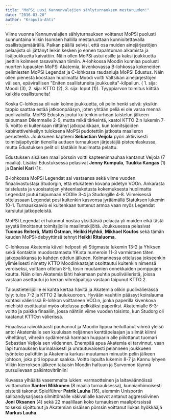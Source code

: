 ```yaml
---
title: "MoPSi uusi Kannunvalajien sählyturnauksen mestaruuden!"
date: "2016-03-20"
author: "Krapula-Ahti"
---
```


<!-- \[caption id="" align="alignnone" width="800"\]![](https://lh3.googleusercontent.com/-754f9X2PT4U/Vu67YJfVeSI/AAAAAAAAE-k/Vmk6H7ko9tkYxweIa-zE4rvwRH5eLHP-QCCo/s800-Ic42/peli.jpg) Finaalissa kohtasivat viime vuoden tapaan Studorg ja MoPSi (Akatemia).\[/caption\] -->

Viime vuonna Kannunvalajien sählyturnauksen voittanut MoPSi puolusti sunnuntaina Viikin Isomäen hallilla mestaruuttaan kunnioitettavalla osallistujamäärällä. Paikan päällä selvisi, että osa muiden ainejärjestöjen pelaajista oli jättänyt leikin kesken jo ennen tapahtuman alkamista ja lisäjoukkueita kaivattiin. Näin ollen MoPSi astui esille ja kaksi joukkuetta jaettiin kolmeen tasavahvaan tiimiin. A-lohkossa Moodin kunniaa puolusti nuorten lupausten MoPSi Akatemia, kivenkovassa B-lohkossa kokeneiden pelimiesten MoPSi Legendat ja C-lohkossa raudanluja MoPSi Edustus. Näin ollen pienestä koostaan huolimatta Moodi voitti Valtsikan ainejärjestöjen välisen, epävirallisen "Eniten osallistuneita joukkueita"-kilpailun. ( 1. sija: Moodi (3), 2. sija: KTTO (2), 3. sija: loput (1)). Tyyppiarvon toimitus kiittää kaikkia osallistuneita!

Koska C-lohkossa oli vain kolme joukkuetta, oli pelin henki selvä: yksikin tappio saattaa estää jatkoonpääsyn, joten yhtään peliä ei ole varaa mennä puolivaloilla. MoPSi Edustus joutui kuitenkin urhean taistelun jälkeen taipumaan Dilemmalle 2-9, mutta mikä tärkeintä, kaatoi KTTO 2:n lukemin 7-5. Voitto ei kuitenkaan riittänyt jatkopaikkaan, kun toimitsijoiden kabinettivehkeilyn tuloksena MoPSi pudotettiin jatkosta maalieron perusteella. Joukkueen kapteeni **Sebastian Veijola** pyöri aktiivisesti toimitsijapöydän tienoilla auttaen turnauksen järjestäjiä pisteenlaskussa, mutta Edustuksen pelit oli tästäkin huolimatta pelattu.

Edustuksen sisäisen maalipörssin voitti kapteeninnauhaa kantanut Veijola (7 maalia). Lisäksi Edustuksessa pelasivat **Jenny Kumpula**, **Tuukka Kangas** (1) ja **Daniel Kari** (1):.

B-lohkossa MoPSi Legendat sai vastaansa sekä viime vuoden finaalivastustaja Studorgin, että etukäteen kovana pidetyn VOOn. Ankarasta taistelusta ja vuosisatojen yhteenlasketusta kokemuksesta huolimatta Legendat joutui taipumaan VOOlle 3-4 ja Studorgille 4-8. Viimeisessä ottelussaan Legendat pesi kuitenkin kasvonsa jyräämällä Statuksen lukemin 10-1. Turnauskaavio ei kuitenkaan tuntenut armoa vaan myös Legendat karsiutui jatkopeleistä.

MoPSi Legendat ei halunnut nostaa yksittäisiä pelaajia yli muiden eikä tästä syystä ilmoittanut toimitsijoille maalintekijöitä. Joukkueessa pelasivat **Tuomas Reiterä**, **Matti Östman**, **Heikki Hyhkö**, **Mikhael Koufos** sekä tämän kauden MoPSi-debyyttinsä tehnyt **Heikki Ritaluoma**.

C-lohkossa Akatemia käveli helposti yli Stigmasta lukemin 13-2 ja Yhiksen sekä Kontaktin muodostamasta YK:sta numeroin 11-3 varmistaen täten jatkopaikkansa jo kahden ottelun jälkeen. Kolmannessa ottelussa jokseenkin ylimielisesti nimetty KTTO Moodinkaatajat osoittautui kuitenkin nimensä veroiseksi, voittaen ottelun 8-5, tosin muutamien onnekkaiden pomppujen kautta. Näin ollen Akatemia lähti hakemaan puhtia puolivälieristä, joissa vastaan asettautui jo kerran vihreäpaitoja vastaan taipunut KTTO 2.

Taloustieteilijöille ei kahta kertaa hävitä ja Akatemia olikin puolivälierässä tyly: tulos 7-2 ja KTTO 2 laulukuoroon. Hyvään vauhtiin päässyt koiralauma kohtasi välierissä B-lohkon voittaneen VOO:n, jonka paperilla kivenkova miehistö osoittautui myös ottelussa pelkkäksi paperiksi. Akatemialle 6-3-voitto ja paikka finaaliin, jossa nähtiin viime vuoden toisinto, kun Studorg oli kaatanut KTTO:n välierissä.

Finaalissa raivokkaasti pauhannut ja Moodin lippua heiluttanut vihreä yleisö antoi Akatemialle sen kuuluisan neljännen kenttäpelaajan ja silmät kiinni viheltänyt, vihreän sydämensä harmaan hupparin alle piilottanut tuomari Sebastian Veijola sen viidennen. Enempää apua Akatemia ei tarvinnut, vaan läpi turnauksen kurinalaisesti ja uhrautuvaisesti pelanneen joukkueen työnteko palkittiin ja Akatemia karkasi muutaman minuutin pelin jälkeen johtoon, joka piti loppuun saakka. Voitto lopulta lukemin 8-7 ja Kannu lyhyen Viikin kierroksen jälkeen takaisin Moodin haltuun ja Survomon täynnä pursuilevaan palkintovitriiniin!

<!--\[caption id="" align="alignnone" width="800"\]![](https://lh3.googleusercontent.com/-fPD0rjtxie4/Vu67YIQOm3I/AAAAAAAAE-g/epLOc8SwYyc0wlMlVbAyTfwZ98PNaX64QCCo/s800-Ic42/juhlat.jpg) MoPSi Akatemia juhlii mestaruuden varmistuttua.\[/caption\]

\[caption id="" align="alignnone" width="720"\]![](https://lh3.googleusercontent.com/-hHCyauCjyoU/Vu67YN7fYlI/AAAAAAAAE-o/oUehbg1ZYP4BM_N3c-ZpMItniLnkne6mwCCo/s720-Ic42/mestari.jpg) Voitokas MoPSi Akatemia mestaruuskuvassa.\[/caption\]-->

Kuvassa ylhäältä vasemmalta lukien: varmaotteinen ja laitaväännöissä voittamaton **Santeri Mikkonen** (8 maalia turnauksessa), kunnianhimoisesti pisteitä takonut Spielführer **Patrik Lauha** (16), aiemmin Unisportin salibandysarjassa silmittömälle väkivallalle kasvot antanut aggressiivinen **Joni Oksanen** (4) sekä 22 maalillaan koko turnauksen maalipörssissä toiseksi sijoittunut ja Akatemian sisäisen pörssin voittanut liukas hyökkääjä **Markus Lauha**.
